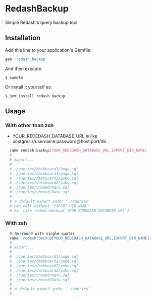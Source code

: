 # RedashBackup

Simple Redash's query backup tool

## Installation

Add this line to your application's Gemfile:

```ruby
gem 'redash_backup'
```

And then execute:

    $ bundle

Or install it yourself as:

    $ gem install redash_backup

## Usage
### With other than zsh
- YOUR_REDEDASH_DATABASE_URL is like postgres://username:password@host:port/db

```sh
  rake redash:backup[YOUR_REDEDASH_DATABASE_URL,EXPORT_DIR_NAME]
  #
  # export...
  #
  # ./queries/dashboard1/hoge.sql
  # ./queries/dashboard1/page.sql
  # ./queries/dashboard2/poko.sql
  # ./queries/dashboard2/pako.sql
  # ./queries/unused/maru.sql
  # ./queries/unused/batu.sql
  #
  # ※ default export path: './queries'
  # Can call without 'EXPORT DIR NAME'
  # ex. rake redash:backup['YOUR REDEDASH DATABASE_URL']
```

### With zsh

```sh
  ※ Surround with single quotes
  rake 'redash:backup[YOUR_REDEDASH_DATABASE_URL,EXPORT_DIR_NAME]'
  #
  # export...
  #
  # ./queries/dashboard1/hoge.sql
  # ./queries/dashboard1/page.sql
  # ./queries/dashboard2/poko.sql
  # ./queries/dashboard2/pako.sql
  # ./queries/unused/maru.sql
  # ./queries/unused/batu.sql
  #
  # ※ default export path: './queries'
  # 
```
